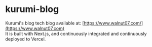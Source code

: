 # kurumi-blog

Kurumi's blog tech blog available at: [https://www.walnut07.com/](https://www.walnut07.com) \
It is built with Next.js, and continuously integrated and continuously deployed to Vercel.
